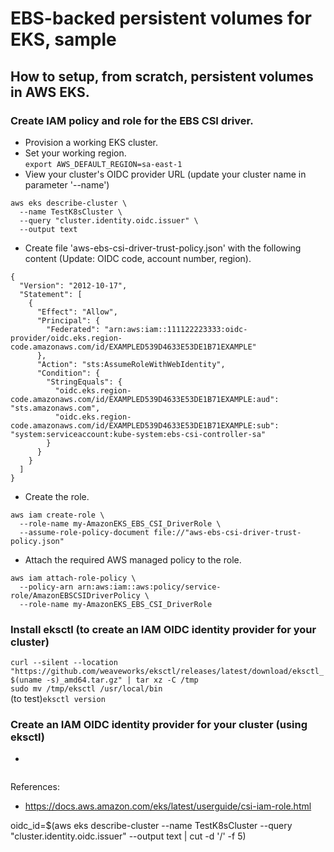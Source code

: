 # EBS-backed persistent volumes for EKS, sample  
## How to setup, from scratch, persistent volumes in AWS EKS.  
### Create IAM policy and role for the EBS CSI driver.
 * Provision a working EKS cluster.
 * Set your working region.  
```export AWS_DEFAULT_REGION=sa-east-1```
 * View your cluster's OIDC provider URL (update your cluster name in parameter '--name')  
```
aws eks describe-cluster \
  --name TestK8sCluster \ 
  --query "cluster.identity.oidc.issuer" \
  --output text
```  
 * Create file 'aws-ebs-csi-driver-trust-policy.json' with the following content (Update: OIDC code, account number, region).  
```
{
  "Version": "2012-10-17",
  "Statement": [
    {
      "Effect": "Allow",
      "Principal": {
        "Federated": "arn:aws:iam::111122223333:oidc-provider/oidc.eks.region-code.amazonaws.com/id/EXAMPLED539D4633E53DE1B71EXAMPLE"
      },
      "Action": "sts:AssumeRoleWithWebIdentity",
      "Condition": {
        "StringEquals": {
          "oidc.eks.region-code.amazonaws.com/id/EXAMPLED539D4633E53DE1B71EXAMPLE:aud": "sts.amazonaws.com",
          "oidc.eks.region-code.amazonaws.com/id/EXAMPLED539D4633E53DE1B71EXAMPLE:sub": "system:serviceaccount:kube-system:ebs-csi-controller-sa"
        }
      }
    }
  ]
}
```  
 * Create the role.  
```
aws iam create-role \
  --role-name my-AmazonEKS_EBS_CSI_DriverRole \
  --assume-role-policy-document file://"aws-ebs-csi-driver-trust-policy.json"
```  
 * Attach the required AWS managed policy to the role.  
```
aws iam attach-role-policy \
  --policy-arn arn:aws:iam::aws:policy/service-role/AmazonEBSCSIDriverPolicy \
  --role-name my-AmazonEKS_EBS_CSI_DriverRole
```
### Install eksctl (to create an IAM OIDC identity provider for your cluster)  
```curl --silent --location "https://github.com/weaveworks/eksctl/releases/latest/download/eksctl_$(uname -s)_amd64.tar.gz" | tar xz -C /tmp```  
```sudo mv /tmp/eksctl /usr/local/bin```  
(to test)```eksctl version```  
### Create an IAM OIDC identity provider for your cluster (using eksctl)
 * 


``````
``````
References:  
 - https://docs.aws.amazon.com/eks/latest/userguide/csi-iam-role.html


oidc_id=$(aws eks describe-cluster --name TestK8sCluster --query "cluster.identity.oidc.issuer" --output text | cut -d '/' -f 5)